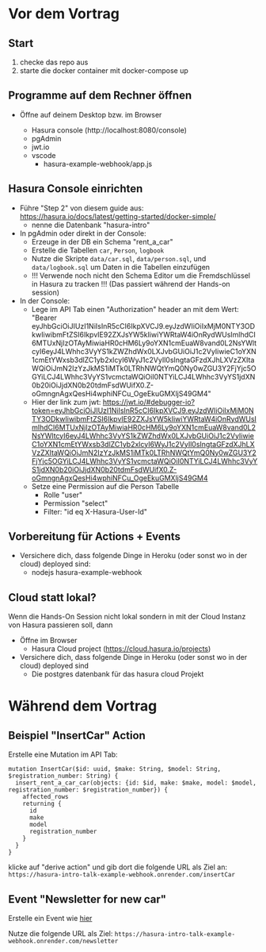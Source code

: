 # Vor dem Vortrag

## Start

1. checke das repo aus
2. starte die docker container mit docker-compose up

## Programme auf dem Rechner öffnen

- Öffne auf deinem Desktop bzw. im Browser

    - Hasura console (http://localhost:8080/console)
    - pgAdmin
    - jwt.io
    - vscode
        - hasura-example-webhook/app.js 

## Hasura Console einrichten

- Führe "Step 2" von diesem guide aus: https://hasura.io/docs/latest/getting-started/docker-simple/
    - nenne die Datenbank "hasura-intro"
- In pgAdmin oder direkt in der Console:
    - Erzeuge in der DB ein Schema "rent_a_car"
    - Erstelle die Tabellen `car`, `Person`, `logbook`
    - Nutze die Skripte `data/car.sql`, `data/person.sql`, und `data/logbook.sql` um Daten in die Tabellen einzufügen
    - !!! Verwende noch nicht den Schema Editor um die Fremdschlüssel in Hasura zu tracken !!! (Das passiert während der Hands-on session)
- In der Console:
    - Lege im API Tab einen "Authorization" header an mit dem Wert: "Bearer eyJhbGciOiJIUzI1NiIsInR5cCI6IkpXVCJ9.eyJzdWIiOiIxMjM0NTY3ODkwIiwibmFtZSI6IkpvIE92ZXJsYW5kIiwiYWRtaW4iOnRydWUsImlhdCI6MTUxNjIzOTAyMiwiaHR0cHM6Ly9oYXN1cmEuaW8vand0L2NsYWltcyI6eyJ4LWhhc3VyYS1kZWZhdWx0LXJvbGUiOiJ1c2VyIiwieC1oYXN1cmEtYWxsb3dlZC1yb2xlcyI6WyJ1c2VyIl0sIngtaGFzdXJhLXVzZXItaWQiOiJmN2IzYzJkMS1iMTk0LTRhNWQtYmQ0Ny0wZGU3Y2FjYjc5OGYiLCJ4LWhhc3VyYS1vcmctaWQiOiI0NTYiLCJ4LWhhc3VyYS1jdXN0b20iOiJjdXN0b20tdmFsdWUifX0.Z-oGmngnAgxQesHi4wphiNFCu_OgeEkuGMXljS49GM4"
    - Hier der link zum jwt: https://jwt.io/#debugger-io?token=eyJhbGciOiJIUzI1NiIsInR5cCI6IkpXVCJ9.eyJzdWIiOiIxMjM0NTY3ODkwIiwibmFtZSI6IkpvIE92ZXJsYW5kIiwiYWRtaW4iOnRydWUsImlhdCI6MTUxNjIzOTAyMiwiaHR0cHM6Ly9oYXN1cmEuaW8vand0L2NsYWltcyI6eyJ4LWhhc3VyYS1kZWZhdWx0LXJvbGUiOiJ1c2VyIiwieC1oYXN1cmEtYWxsb3dlZC1yb2xlcyI6WyJ1c2VyIl0sIngtaGFzdXJhLXVzZXItaWQiOiJmN2IzYzJkMS1iMTk0LTRhNWQtYmQ0Ny0wZGU3Y2FjYjc5OGYiLCJ4LWhhc3VyYS1vcmctaWQiOiI0NTYiLCJ4LWhhc3VyYS1jdXN0b20iOiJjdXN0b20tdmFsdWUifX0.Z-oGmngnAgxQesHi4wphiNFCu_OgeEkuGMXljS49GM4
    - Setze eine Permission auf die Person Tabelle
        - Rolle "user"
        - Permission "select"
        - Filter: "id eq X-Hasura-User-Id"

## Vorbereitung für Actions + Events

- Versichere dich, dass folgende Dinge in Heroku (oder sonst wo in der cloud) deployed sind:
    - nodejs hasura-example-webhook

## Cloud statt lokal?

Wenn die Hands-On Session nicht lokal sondern in mit der Cloud Instanz von Hasura passieren soll, dann
- Öffne im Browser
    - Hasura Cloud project (https://cloud.hasura.io/projects)
- Versichere dich, dass folgende Dinge in Heroku (oder sonst wo in der cloud) deployed sind
    - Die postgres datenbank für das hasura cloud Projekt


# Während dem Vortrag

## Beispiel "InsertCar" Action

Erstelle eine Mutation im API Tab:

```
mutation InsertCar($id: uuid, $make: String, $model: String, $registration_number: String) {
  insert_rent_a_car_car(objects: {id: $id, make: $make, model: $model, registration_number: $registration_number}) {
    affected_rows
    returning {
      id
      make
      model
      registration_number
    }
  }
}
```

klicke auf "derive action" und gib dort die folgende URL als Ziel an:
`https://hasura-intro-talk-example-webhook.onrender.com/insertCar`

## Event "Newsletter for new car"

Erstelle ein Event wie [hier](./event-config-newsletter-on-car-insert.png)

Nutze die folgende URL als Ziel:
`https://hasura-intro-talk-example-webhook.onrender.com/newsletter`